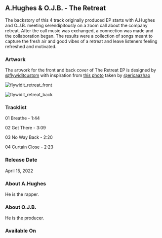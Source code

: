 ## A.Hughes & O.J.B. - The Retreat

The backstory of this 4 track originally produced EP starts with A.Hughes and O.J.B. meeting serendipitously on a zoom call about the company retreat. After the call music was exchanged, a connection was made and the collaboration began. The results were a collection of songs meant to capture the fresh air and good vibes of a retreat and leave listeners feeling refreshed and motivated.

### Artwork

The artwork for the front and back cover of The Retreat EP is designed by [@flywiditcustom](https://instagram.com/flywiditcustoms) with inspiration from [this photo](https://www.pexels.com/photo/the-beverly-hills-building-2670273/) taken by [@ericaazhao](https://www.pexels.com/@ericazhao) 

![flywidit_retreat_front](https://user-images.githubusercontent.com/669850/160897929-9b5f4dd7-6665-42fb-beed-2ce8943c9612.png)


![flywidit_retreat_back](https://user-images.githubusercontent.com/669850/160897973-7e5d6e9c-4789-4b4c-80eb-220a0d812674.png)


### Tracklist

01 Breathe - 1:44

02 Get There - 3:09

03 No Way Back - 2:20

04 Curtain Close - 2:23

### Release Date

April 15, 2022


### About A.Hughes

He is the rapper.


### About O.J.B.

He is the producer.

### Available On
